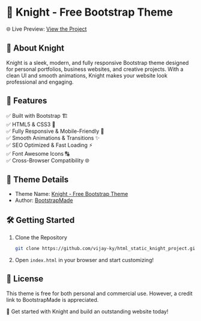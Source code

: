# 🏰 Knight - Free Bootstrap Theme  

🌐 Live Preview: [View the Project](https://vijay-ky.github.io/html_static_knight_project/)  

## 🎨 About Knight  
Knight is a sleek, modern, and fully responsive Bootstrap theme designed for personal portfolios, business websites, and creative projects. With a clean UI and smooth animations, Knight makes your website look professional and engaging.  

## 🚀 Features  
✅ Built with Bootstrap 🏗️  
✅ HTML5 & CSS3 🎨  
✅ Fully Responsive & Mobile-Friendly 📱  
✅ Smooth Animations & Transitions ✨  
✅ SEO Optimized & Fast Loading ⚡  
✅ Font Awesome Icons 🔠  
✅ Cross-Browser Compatibility 🌐  

## 🔗 Theme Details  
- Theme Name: [Knight - Free Bootstrap Theme](https://bootstrapmade.com/knight-free-bootstrap-theme/)  
- Author: [BootstrapMade](https://bootstrapmade.com)  

## 🛠️ Getting Started  
1. Clone the Repository  
   ```sh
   git clone https://github.com/vijay-ky/html_static_knight_project.git
   ```
2. Open `index.html` in your browser and start customizing!  

## 📜 License  
This theme is free for both personal and commercial use. However, a credit link to BootstrapMade is appreciated.  

🚀 Get started with Knight and build an outstanding website today!  
